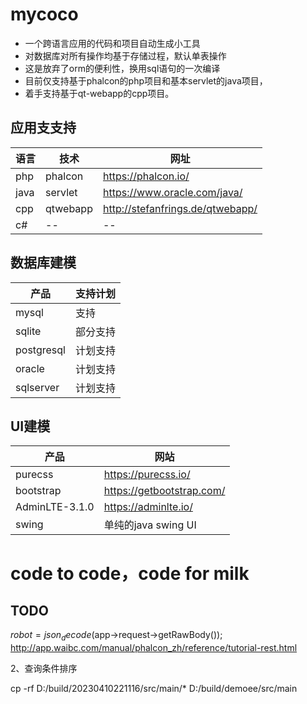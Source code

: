 # mycoco

- 一个跨语言应用的代码和项目自动生成小工具
- 对数据库对所有操作均基于存储过程，默认单表操作
- 这是放弃了orm的便利性，换用sql语句的一次编译
- 目前仅支持基于phalcon的php项目和基本servlet的java项目，
- 着手支持基于qt-webapp的cpp项目。

## 应用支支持

| 语言   | 技术       | 网址                               |
|------|----------|----------------------------------|
| php  | phalcon  | https://phalcon.io/              |
| java | servlet  | https://www.oracle.com/java/     |
| cpp  | qtwebapp | http://stefanfrings.de/qtwebapp/ |
| c#   | --       | --                               |

## 数据库建模

| 产品         | 支持计划 |
|------------| -------- |
| mysql      | 支持     |
| sqlite     | 部分支持 |
| postgresql | 计划支持 |
| oracle     | 计划支持 |
| sqlserver  | 计划支持 |

## UI建模

| 产品           | 网站                      |
| -------------- | ------------------------- |
| purecss        | https://purecss.io/       |
| bootstrap      | https://getbootstrap.com/ |
| AdminLTE-3.1.0 | https://adminlte.io/      |
| swing          | 单纯的java swing UI       |

# code to code，code for milk

## TODO 
$robot = json_decode($app->request->getRawBody());
http://app.waibc.com/manual/phalcon_zh/reference/tutorial-rest.html

2、查询条件排序

cp -rf D:/build/20230410221116/src/main/*  D:/build/demoee/src/main 
